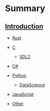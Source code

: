 # Summary
[Introduction](./README.md)
---
<!-- Programming -->
- [Rust](./Rust/rust.md)

- [C]()
  - [SDL2]()

- [C#]()

- [Python]()
  - [DataScience]()

- [JavaScript]()

- [Other]()
